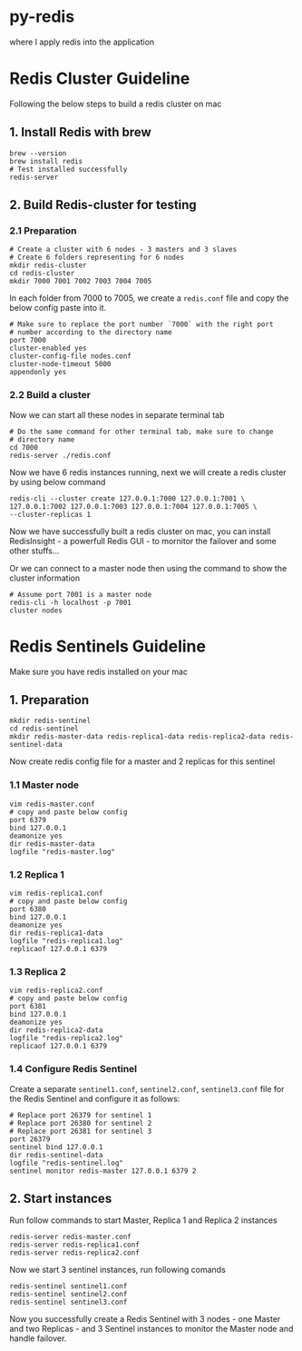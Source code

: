 # py-redis
where I apply redis into the application


# Redis Cluster Guideline
Following the below steps to build a redis cluster on mac
## 1. Install Redis with brew
    brew --version
    brew install redis
    # Test installed successfully
    redis-server

## 2. Build Redis-cluster for testing
### 2.1 Preparation
    # Create a cluster with 6 nodes - 3 masters and 3 slaves
    # Create 6 folders representing for 6 nodes 
    mkdir redis-cluster
    cd redis-cluster
    mkdir 7000 7001 7002 7003 7004 7005

In each folder from 7000 to 7005, we create a `redis.conf` file and copy the below config paste into it.

    # Make sure to replace the port number `7000` with the right port
    # number according to the directory name
    port 7000
    cluster-enabled yes
    cluster-config-file nodes.conf
    cluster-node-timeout 5000
    appendonly yes
### 2.2 Build a cluster
Now we can start all these nodes in separate terminal tab

    # Do the same command for other terminal tab, make sure to change 
    # directory name
    cd 7000
    redis-server ./redis.conf

Now we have 6 redis instances running, next we will create a redis cluster by using below command

    redis-cli --cluster create 127.0.0.1:7000 127.0.0.1:7001 \
    127.0.0.1:7002 127.0.0.1:7003 127.0.0.1:7004 127.0.0.1:7005 \
    --cluster-replicas 1

Now we have successfully built a redis cluster on mac, you can install RedisInsight - a powerfull Redis GUI - to mornitor the failover and some other stuffs...

Or we can connect to a master node then using the command to show the cluster information

    # Assume port 7001 is a master node
    redis-cli -h localhost -p 7001 
    cluster nodes

# Redis Sentinels Guideline
Make sure you have redis installed on your mac

## 1. Preparation
    mkdir redis-sentinel
    cd redis-sentinel
    mkdir redis-master-data redis-replica1-data redis-replica2-data redis-sentinel-data
Now create redis config file for a master and 2 replicas for this sentinel

### 1.1 Master node
    vim redis-master.conf
    # copy and paste below config
    port 6379
    bind 127.0.0.1
    deamonize yes
    dir redis-master-data
    logfile "redis-master.log"

### 1.2 Replica 1
    vim redis-replica1.conf
    # copy and paste below config
    port 6380
    bind 127.0.0.1
    deamonize yes
    dir redis-replica1-data
    logfile "redis-replica1.log"
    replicaof 127.0.0.1 6379

### 1.3 Replica 2
    vim redis-replica2.conf
    # copy and paste below config
    port 6381
    bind 127.0.0.1
    deamonize yes
    dir redis-replica2-data
    logfile "redis-replica2.log"
    replicaof 127.0.0.1 6379

### 1.4 Configure Redis Sentinel
Create a separate `sentinel1.conf`, `sentinel2.conf`, `sentinel3.conf` file for the Redis Sentinel and configure it as follows:

    # Replace port 26379 for sentinel 1
    # Replace port 26380 for sentinel 2
    # Replace port 26381 for sentinel 3
    port 26379
    sentinel bind 127.0.0.1
    dir redis-sentinel-data
    logfile "redis-sentinel.log"
    sentinel monitor redis-master 127.0.0.1 6379 2

## 2. Start instances
Run follow commands to start Master, Replica 1 and Replica 2 instances

    redis-server redis-master.conf
    redis-server redis-replica1.conf
    redis-server redis-replica2.conf

Now we start 3 sentinel instances, run following comands

    redis-sentinel sentinel1.conf
    redis-sentinel sentinel2.conf
    redis-sentinel sentinel3.conf

Now you successfully create a Redis Sentinel with 3 nodes - one Master and two Replicas - and 3 Sentinel instances to monitor the Master node and handle failover.